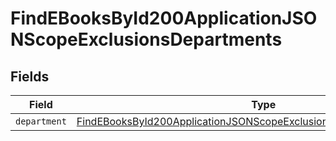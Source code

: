 # FindEBooksById200ApplicationJSONScopeExclusionsDepartments


## Fields

| Field                                                                                                                                                                   | Type                                                                                                                                                                    | Required                                                                                                                                                                | Description                                                                                                                                                             |
| ----------------------------------------------------------------------------------------------------------------------------------------------------------------------- | ----------------------------------------------------------------------------------------------------------------------------------------------------------------------- | ----------------------------------------------------------------------------------------------------------------------------------------------------------------------- | ----------------------------------------------------------------------------------------------------------------------------------------------------------------------- |
| `department`                                                                                                                                                            | [FindEBooksById200ApplicationJSONScopeExclusionsDepartmentsDepartment](../../models/operations/findebooksbyid200applicationjsonscopeexclusionsdepartmentsdepartment.md) | :heavy_minus_sign:                                                                                                                                                      | N/A                                                                                                                                                                     |